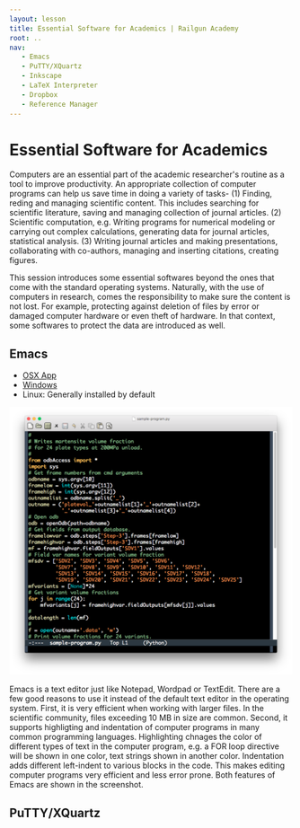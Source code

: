 ```yaml
---
layout: lesson
title: Essential Software for Academics | Railgun Academy
root: ..
nav:
   - Emacs
   - PuTTY/XQuartz
   - Inkscape
   - LaTeX Interpreter
   - Dropbox
   - Reference Manager
---
```


# Essential Software for Academics

Computers are an essential part of the academic researcher's routine as a tool to improve productivity. An appropriate collection of computer programs can help us save time in doing a variety of tasks- (1) Finding, reding and managing scientific content. This includes searching for scientific literature, saving and managing collection of journal articles. (2) Scientific computation, e.g. Writing programs for numerical modeling or carrying out complex calculations, generating data for journal articles, statistical analysis. (3) Writing journal articles and making presentations, collaborating with co-authors, managing and inserting citations, creating figures.

This session introduces some essential softwares beyond the ones that come with the standard operating systems. Naturally, with the use of computers in research, comes the responsibility to make sure the content is not lost. For example, protecting against deletion of files by error or damaged computer hardware or even theft of hardware. In that context, some softwares to protect the data are introduced as well.

## Emacs
* [OSX App](https://emacsformacosx.com/)
* [Windows](https://ftp.gnu.org/gnu/emacs/windows/)
* Linux: Generally installed by default

![Emacs screenshot](img/lesson-1_screenshot_emacs.png)

Emacs is a text editor just like Notepad, Wordpad or TextEdit. There are a few good reasons to use it instead of the default text editor in the operating system. First, it is very efficient when working with larger files. In the scientific community, files exceeding 10 MB in size are common. Second, it supports highligting and indentation of computer programs in many common programming languages. Highlighting chnages the color of different types of text in the computer program, e.g. a FOR loop directive will be shown in one color, text strings shown in another color. Indentation adds different left-indent to various blocks in the code. This makes editing computer programs very efficient and less error prone. Both features of Emacs are shown in the screenshot.

## PuTTY/XQuartz
